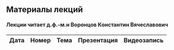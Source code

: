 ## Материалы лекций
#### Лекции читает  д.ф.-м.н Воронцов Константин Вячеславович

| Дата | Номер | Тема | Презентация | Видеозапись |
| :---: | :---: | --- | --- | --- |
